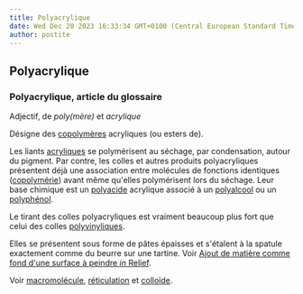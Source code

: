 ```yaml
---
title: Polyacrylique
date: Wed Dec 20 2023 16:33:34 GMT+0100 (Central European Standard Time)
author: postite
---
```


## Polyacrylique
### Polyacrylique, article du glossaire
 Adjectif, de _poly(mère)_ et _acrylique_

Désigne des [copolymères](polyacrylique.html#copolymeres) acryliques (ou esters de).

Les liants [acryliques](acryliquegloss.html) se polymérisent au séchage, par condensation, autour du pigment. Par contre, les colles et autres produits polyacryliques présentent déjà une association entre molécules de fonctions identiques ([copolymérie](polyacrylique.html#copolymeres)) avant même qu'elles polymérisent lors du séchage. Leur base chimique est un [polyacide](polyacrylique.html#polyacide) acrylique associé à un [polyalcool](polyacrylique.html#polyalcool) ou un [polyphénol](polyacrylique.html#polyphenol).

Le tirant des colles polyacryliques est vraiment beaucoup plus fort que celui des colles [polyvinyliques](polyacrylique.html#polyvinyle).

Elles se présentent sous forme de pâtes épaisses et s'étalent à la spatule exactement comme du beurre sur une tartine. Voir [Ajout de matière comme fond d'une surface à peindre _in_ Relief](relief.html#lajoutdematieresurunetoile).

Voir [macromolécule](macromolecule.html), [réticulation](reticulation.html) et [colloïde](colloide.html).

